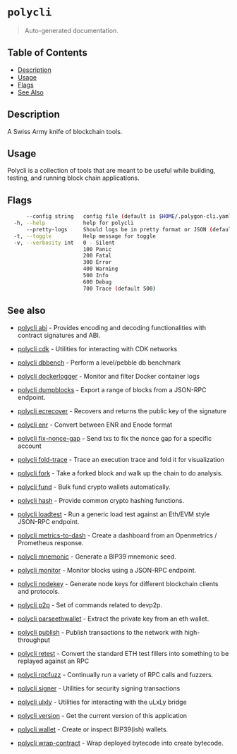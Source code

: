 # `polycli`

> Auto-generated documentation.

## Table of Contents

- [Description](#description)
- [Usage](#usage)
- [Flags](#flags)
- [See Also](#see-also)

## Description

A Swiss Army knife of blockchain tools.

## Usage

Polycli is a collection of tools that are meant to be useful while building, testing, and running block chain applications.
## Flags

```bash
      --config string   config file (default is $HOME/.polygon-cli.yaml)
  -h, --help            help for polycli
      --pretty-logs     Should logs be in pretty format or JSON (default true)
  -t, --toggle          Help message for toggle
  -v, --verbosity int   0 - Silent
                        100 Panic
                        200 Fatal
                        300 Error
                        400 Warning
                        500 Info
                        600 Debug
                        700 Trace (default 500)
```

## See also

- [polycli abi](polycli_abi.md) - Provides encoding and decoding functionalities with contract signatures and ABI.

- [polycli cdk](polycli_cdk.md) - Utilities for interacting with CDK networks

- [polycli dbbench](polycli_dbbench.md) - Perform a level/pebble db benchmark

- [polycli dockerlogger](polycli_dockerlogger.md) - Monitor and filter Docker container logs

- [polycli dumpblocks](polycli_dumpblocks.md) - Export a range of blocks from a JSON-RPC endpoint.

- [polycli ecrecover](polycli_ecrecover.md) - Recovers and returns the public key of the signature

- [polycli enr](polycli_enr.md) - Convert between ENR and Enode format

- [polycli fix-nonce-gap](polycli_fix-nonce-gap.md) - Send txs to fix the nonce gap for a specific account

- [polycli fold-trace](polycli_fold-trace.md) - Trace an execution trace and fold it for visualization

- [polycli fork](polycli_fork.md) - Take a forked block and walk up the chain to do analysis.

- [polycli fund](polycli_fund.md) - Bulk fund crypto wallets automatically.

- [polycli hash](polycli_hash.md) - Provide common crypto hashing functions.

- [polycli loadtest](polycli_loadtest.md) - Run a generic load test against an Eth/EVM style JSON-RPC endpoint.

- [polycli metrics-to-dash](polycli_metrics-to-dash.md) - Create a dashboard from an Openmetrics / Prometheus response.

- [polycli mnemonic](polycli_mnemonic.md) - Generate a BIP39 mnemonic seed.

- [polycli monitor](polycli_monitor.md) - Monitor blocks using a JSON-RPC endpoint.

- [polycli nodekey](polycli_nodekey.md) - Generate node keys for different blockchain clients and protocols.

- [polycli p2p](polycli_p2p.md) - Set of commands related to devp2p.

- [polycli parseethwallet](polycli_parseethwallet.md) - Extract the private key from an eth wallet.

- [polycli publish](polycli_publish.md) - Publish transactions to the network with high-throughput

- [polycli retest](polycli_retest.md) - Convert the standard ETH test fillers into something to be replayed against an RPC

- [polycli rpcfuzz](polycli_rpcfuzz.md) - Continually run a variety of RPC calls and fuzzers.

- [polycli signer](polycli_signer.md) - Utilities for security signing transactions

- [polycli ulxly](polycli_ulxly.md) - Utilities for interacting with the uLxLy bridge

- [polycli version](polycli_version.md) - Get the current version of this application

- [polycli wallet](polycli_wallet.md) - Create or inspect BIP39(ish) wallets.

- [polycli wrap-contract](polycli_wrap-contract.md) - Wrap deployed bytecode into create bytecode.

